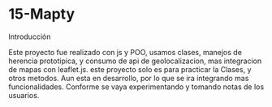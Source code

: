 # 15-Mapty

Introducción

Este proyecto fue realizado con js y POO, usamos clases, manejos de herencia prototipica, y
consumo de api de geolocalizacion, mas integracion de mapas con leaflet.js. este proyecto
solo es para practicar la Clases, y otros metodos. Aun esta en desarrollo, por lo que se ira
integrando mas funcionalidades. Conforme se vaya experimentando y tomando notas de los usuarios.

